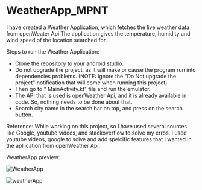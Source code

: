 # WeatherApp_MPNT

I have created a Weather Application, which fetches the live weather data from openWeater Api.The application gives the
temperature, humidity and wind speed of the location searched for.

Steps to run the Weather Application: 
- Clone the repository to your android studio.
- Do not upgrade the project, as it will make or cause the program run into dependencies problems.
(NOTE: Ignore the "Do Not upgrade the project" notification that will come when running this project)
- Then go to " MainActivity.kt" file and run the emulator.
- The API that is used is openWeather Api, and it is already available in code. So, nothing needs to be done about that.
- Search city name in the search bar on top, and press on the search button.


Reference: While working on this project, so I have used several sources like Google, youtube videos, and stackoverflow to solve my erros.
I used youtube videos, google to solve and add speicific features that I wanted in the apllication from openWeather Api.

WeatherApp preview:

![WeatherApp](https://user-images.githubusercontent.com/89842270/232437749-fe276909-a5c3-40a3-ab6c-a8795eae2a88.jpg)

![weatherApp ](https://user-images.githubusercontent.com/89842270/232437792-adb32305-1168-4e16-a652-f4f5c2c4af44.jpg)
